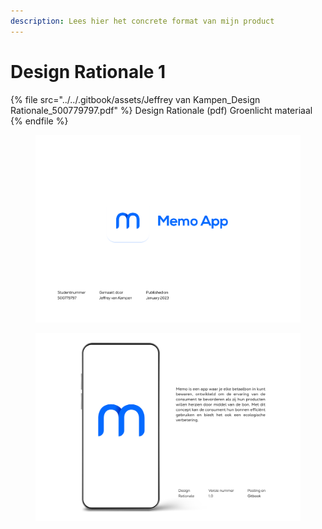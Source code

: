 ```yaml
---
description: Lees hier het concrete format van mijn product
---
```


# Design Rationale 1

{% file src="../../.gitbook/assets/Jeffrey van Kampen_Design Rationale_500779797.pdf" %}
Design Rationale (pdf) Groenlicht materiaal
{% endfile %}

<figure><img src="../../.gitbook/assets/Schermafbeelding 2022-11-26 om 01.26.37 (2).png" alt=""><figcaption></figcaption></figure>

<figure><img src="../../.gitbook/assets/Schermafbeelding 2022-11-26 om 01.26.47.png" alt=""><figcaption></figcaption></figure>
